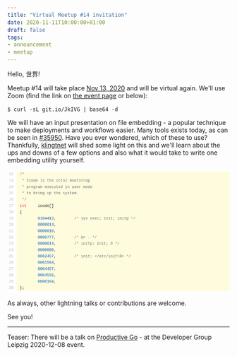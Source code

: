 ```yaml
---
title: "Virtual Meetup #14 invitation"
date: 2020-11-11T10:00:00+01:00
draft: false
tags:
- announcement
- meetup
---
```


Hello, 世界!

Meetup #14 will take place [Nov 13,
2020](https://www.meetup.com/Leipzig-Golang/events/268785591/) and will be
virtual again. We'll use Zoom (find the link on [the event
page](https://www.meetup.com/Leipzig-Golang/events/268785591/) or below):

```shell
$ curl -sL git.io/JkIVG | base64 -d
```

We will have an input presentation on file embedding - a popular technique to
make deployments and workflows easier. Many tools exists today, as can be seen
in [#35950](https://github.com/golang/go/issues/35950). Have you ever wondered,
which of these to use? Thankfully, [klingtnet](https://github.com/klingtnet)
will shed some light on this and we'll learn about the ups and downs of a few
options and also what it would take to write one embedding utility yourself.

[![](/images/unixv6embed.png)](https://github.com/yisooan/unix-v6/blob/2c7099ee501923775c4c96079a6fe94da109b552/sys/ken/main.c#L12-L30)

As always, other lightning talks or contributions are welcome.

See you!

<!--

https://www.linkedin.com/posts/martin-czygan-58348842_virtual-meetup-14-invitation-activity-6732229118777196544-MOwI

-->

----

Teaser: There will be a talk on [Productive
Go](https://www.meetup.com/Developer-Group-Leipzig/events/273876459/) - at the
Developer Group Leipzig 2020-12-08 event.

